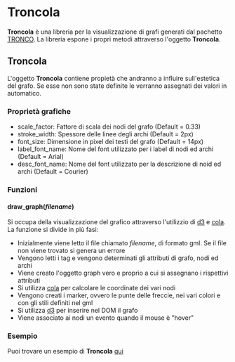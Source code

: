 # Troncola
**Troncola** è una libreria per la visualizzazione di grafi generati dal pachetto [TRONCO](https://sites.google.com/site/troncopackage/).
La libreria espone i propri metodi attraverso l'oggetto **Troncola**.

## Troncola

L'oggetto **Troncola** contiene propietà che andranno a influire sull'estetica del grafo.
Se esse non sono state definite le verranno assegnati dei valori in automatico.

### Proprietà grafiche

 - scale_factor: Fattore di scala dei nodi del grafo (Default = 0.33)
 - stroke_width: Spessore delle linee degli archi (Default = 2px)
 - font_size: Dimensione in pixel dei testi del grafo (Default = 14px)
 - label_font_name: Nome del font utilizzato per i label di nodi ed archi (Default = Arial)
 - desc_font_name: Nome del font utilizzato per la descrizione di noid ed archi (Default = Courier)

### Funzioni

#### draw_graph(*filename*)

Si occupa della visualizzazione del grafico attraverso l'utilizzio di [d3](https://d3js.org/) e [cola](http://marvl.infotech.monash.edu/webcola/).
La funzione si divide in più fasi:

 - Inizialmente viene letto il file chiamato *filename*, di formato gml. Se il file non viene trovato si genera un errore
 - Vengono letti i tag **<key>** e vengono determinati gli attributi di grafo, nodi ed archi
 - Viene creato l'oggetto graph vero e proprio a cui si assegnano i rispettivi attributi
 - Si utilizza [cola](http://marvl.infotech.monash.edu/webcola/) per calcolare le coordinate dei vari nodi
 - Vengono creati i marker, ovvero le punte delle freccie, nei vari colori e con gli stili definiti nel gml
 - Si utilizza [d3](https://d3js.org/) per inserire nel DOM il grafo
 - Viene associato ai nodi un evento quando il mouse è "hover"
 
 ### Esempio
 
 Puoi trovare un esempio di **Troncola** [qui](http://bl.ocks.org/Mirko-o/436d7a6e0b8061a2f827d83edeb6049c)